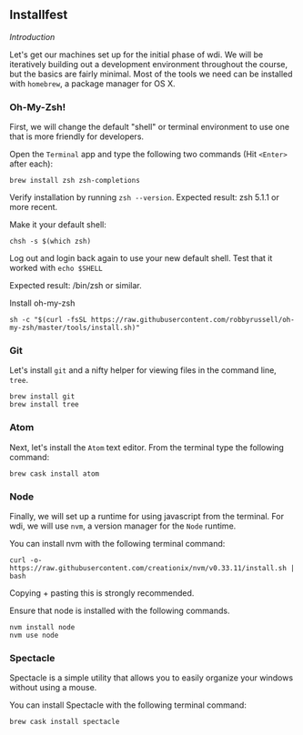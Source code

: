 ## Installfest
_Introduction_

Let's get our machines set up for the initial phase of wdi.  We will be iteratively building out a development environment throughout the course, but the basics are fairly minimal.  Most of the tools we need can be installed with `homebrew`, a package manager for OS X.

### Oh-My-Zsh!
First, we will change the default "shell" or terminal environment to use one that is more friendly for developers.

Open the `Terminal` app and type the following two commands (Hit `<Enter>` after each):
```
brew install zsh zsh-completions
```

Verify installation by running `zsh --version`. Expected result: zsh 5.1.1 or more recent.

Make it your default shell: 
```
chsh -s $(which zsh)
```

Log out and login back again to use your new default shell.
Test that it worked with 
```echo $SHELL```

Expected result: /bin/zsh or similar.

Install oh-my-zsh 
```
sh -c "$(curl -fsSL https://raw.githubusercontent.com/robbyrussell/oh-my-zsh/master/tools/install.sh)"
```


### Git
Let's install `git` and a nifty helper for viewing files in the command line, `tree`.


```
brew install git
brew install tree
```

### Atom

Next, let's install the `Atom` text editor.  From the terminal type the following command:

```
brew cask install atom
```

### Node

Finally, we will set up a runtime for using javascript from the terminal.  For wdi, we will use `nvm`, a version manager for the `Node` runtime.

You can install nvm with the following terminal command:
```
curl -o- https://raw.githubusercontent.com/creationix/nvm/v0.33.11/install.sh | bash
```

Copying + pasting this is strongly recommended.

Ensure that node is installed with the following commands.

```
nvm install node
nvm use node
```

### Spectacle

Spectacle is a simple utility that allows you to easily organize your windows without using a mouse.

You can install Spectacle with the following terminal command:
```
brew cask install spectacle
```

